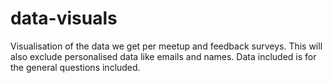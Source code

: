 # data-visuals
Visualisation of the data we get per meetup and feedback surveys. This will also exclude personalised data like emails and names. Data included is for the general questions included.
